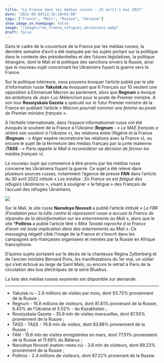```yaml
---
title: "La France dans les médias russes - 25 avril-1 mai 2022"
date: "2022-05-04T22:35:10+01:00"
tags: ["France", "Mali", "Russie", "Ukraine"]
show_image_on_homepage: false
image: "/images/fan_france_refugies_ukrainiens.webp"
draft: false
---
```


Dans le cadre de la couverture de la France par les médias russes, la dernière semaine d’avril a été marquée par les sujets portant sur la politique dans le contexte des présidentielles et des futures législatives, la politique étrangère, dont le Mali et la politique des sanctions envers la Russie, ainsi que le nouveau sujet concernant les Ukrainiens fuyant la guerre vers la France.

Sur la politique intérieure, nous pouvons évoquer l’article publié par le site d’information russe **Yakutsk.ru** évoquant que 6 Français sur 10 veulent une opposition à Emmanuel Macron au parlement, alors que **Regnum** a évoqué les ambitions de Jean-Luc Mélenchon pour le poste de Premier ministre. A son tour **Rossiyskaïa Gazeta** a spéculé sur le futur Premier ministre de la France en publiant l’article « *Macron pourrait nommer une femme au poste de Premier ministre français* ».

À l’échelle internationale, dans l’espace informationnel russe ont été évoqués le soutient de la France à l’Ukraine (**Regnum** - « *Le MAE français a réitéré son soutient à l’Ukraine* »), les relations entre l’Algérie et la France (**Regnum** - « Alger espère reconstruire les relations avec la France »), ou encore le sujet de la fermeture des médias français par la junte malienne (**TASS** - « *Paris appelle le Mali à reconsidérer sa décision de fermer les médias français* »).

Le nouveau sujet qui commence à être promu par les médias russe concerne les Ukrainiens fuyant la guerre. Ce sujet a été relevé dans plusieurs sources russes, notamment l’agence de presse **FAN** dans l’article du 30 avril 2022 intitulé « *Les médias : En France on est fatigué des réfugiés Ukrainiens* », visant à souligner « la fatigue » des Français de l’accueil des réfugiés Ukrainiens.

![](/images/narodnye_novosti_france_mali.webp)

Sur le Mali, le site russe **Narodnye Novosti** a publié l’article intitulé « *Le FBR (Fondation pour la lutte contre la répression) russe a accusé la France de répandre de la désinformation sur les enterrements au Mali* », alors que le site ***Politros** a publié l’article titré « *Mira Terada reproche à la France d’avoir nié toute implication dans des enterrements au Mali* ». Ce messaging négatif cible l’image de la France et s’inscrit dans les campagnes anti-françaises organisées et menées par la Russie en Afrique francophone.

D’autres sujets portaient sur le décès de la chanteuse Régina Zylberberg et de l’ancien ministre Bernard Pons, les manifestations du 1er mai, un voilier qui s’est échoué au large de Saint Malo, ou encore le retrait à Paris de la circulation des bus électriques de la série Bluebus.

La liste des médias russes examinés est disponible sur demande.

---

- Yakutsk.ru - 2.9 millions de visites par mois, dont 93.73% proviennent de la Russie ;
- Regnum - 16.8 millions de visiteurs, dont 81.61% provenant de la Russie, 6.43% de l’Ukraine et 5.52% - du Kazakhstan ;
- Rossiyskaïa Gazeta - 35.9 mln de visites mensuelles, dont 87.55% proviennent de la Russie ;
- TASS - TASS - 76.8 mln de visites, dont 83.88% proviennent de la Russie ;
- FAN - 15.6 mln de visites enregistrées en mars, dont 77.51% provenaient de la Russie et 11.66% du Bélarus ;
- Narodnye Novosti (nation-news.ru) - 3.8 mln de visiteurs, dont 89.23% proviennent de la Russie ;
- Politros - 2.4 millions de visiteurs, dont 87.22% provenant de la Russie.
